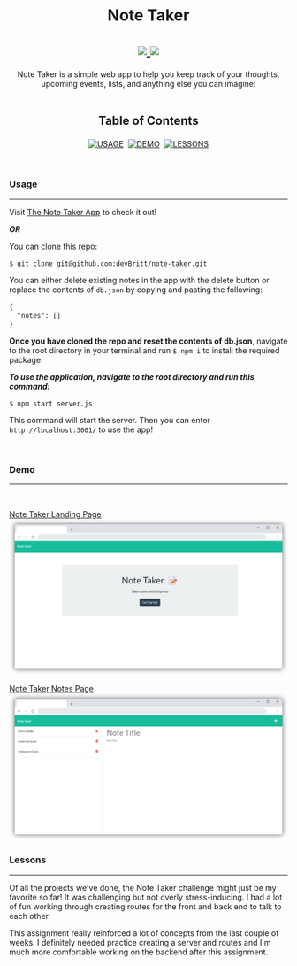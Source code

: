 <h1 align='center'>

**Note Taker**

<div align='center'>
<a href='https://github.com/devBritt/note-taker/blob/main/LICENSE'>
<img src='https://img.shields.io/github/license/devbritt/note-taker?color=informational&style=flat-square'>
</a>
<img src='https://img.shields.io/github/package-json/dependency-version/devbritt/note-taker/uuid?color=informational&label=UUID&style=flat-square'>
</div>
</h1>

<div align='center'>
Note Taker is a simple web app to help you keep track of your thoughts, upcoming events, lists, and anything else you can imagine!
</div>
<br />
<h2 align='center'>

**Table of Contents**
</h2>

<div align='center'>

[![USAGE](https://img.shields.io/badge/USAGE-3cd4c4?style=for-the-badge)](#usage)&nbsp;&nbsp;[![DEMO](https://img.shields.io/badge/DEMO-44ac7c?style=for-the-badge)](#demo)&nbsp;&nbsp;[![LESSONS](https://img.shields.io/badge/LESSONS-e24e42?style=for-the-badge)](#lessons)

</div>
<br />

### Usage
---
Visit [The Note Taker App](https://secret-tundra-55564.herokuapp.com/) to check it out!

***OR***

You can clone this repo:

    $ git clone git@github.com:devBritt/note-taker.git

You can either delete existing notes in the app with the delete button or replace the contents of `db.json` by copying and pasting the following:

```
{
  "notes": []
}
```

**Once you have cloned the repo and reset the contents of db.json**, navigate to the root directory in your terminal and run `$ npm i` to install the required package.
<br />

***To use the application, navigate to the root directory and run this command:***  
    
    $ npm start server.js

This command will start the server. Then you can enter `http://localhost:3001/` to use the app!

<br />

### Demo
---
<br />

[Note Taker Landing Page](https://secret-tundra-55564.herokuapp.com/)
[![Note Taker Landing Page](./public/assets/images/screenshot-landing.png)](https://secret-tundra-55564.herokuapp.com/)

[Note Taker Notes Page](https://secret-tundra-55564.herokuapp.com/notes)
[![Note Taker Notes Page](./public/assets/images/screenshot-notes.png)](https://secret-tundra-55564.herokuapp.com/notes)

### Lessons
---
Of all the projects we've done, the Note Taker challenge might just be my favorite so far!
It was challenging but not overly stress-inducing.
I had a lot of fun working through creating routes for the front and back end to talk to each other.

This assignment really reinforced a lot of concepts from the last couple of weeks.
I definitely needed practice creating a server and routes and I'm much more comfortable working on the backend after this assignment.
